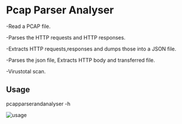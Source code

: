 # Pcap Parser Analyser

<p>-Read a PCAP file.</p>
<p>-Parses the HTTP requests and HTTP responses.</p>
<p>-Extracts HTTP requests,responses and dumps those into a JSON file.</p>
<p>-Parses the json file, Extracts HTTP body and transferred file.</p>
<p>-Virustotal scan.</p>

## Usage

pcapparserandanalyser -h 

![usage](https://user-images.githubusercontent.com/78450137/141268182-62ead04f-83be-4876-9e5c-18844f7d087d.png)





